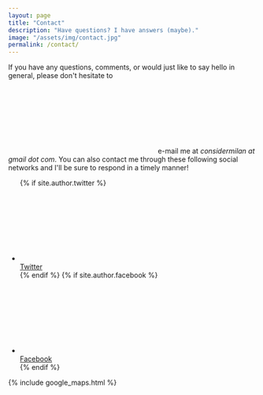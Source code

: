 ```yaml
---
layout: page
title: "Contact"
description: "Have questions? I have answers (maybe)."
image: "/assets/img/contact.jpg"
permalink: /contact/
---
```


If you have any questions, comments, or would just like to say hello in general, please don't hesitate to <span class="svg-icon icon-envelope-o svg-baseline" aria-hidden="true"><svg><use xlink:href="/assets/icons/icons.min.svg#icon-envelope-o"></use></svg></span> e-mail me at *considermilan at gmail dot com*. You can also contact me through these following social networks and I'll be sure to respond in a timely manner!

<ul class="social-links">
  {% if site.author.twitter %}
  <li>
    <a rel="me" href="//twitter.com/{{ site.author.twitter }}">
      <span class="svg-icon svg-baseline" aria-hidden="true">
        <svg><use xlink:href="/assets/icons/icons.min.svg#icon-twitter"></use></svg>
      </span><br><span class="label">Twitter</span>
    </a>
  </li>
  {% endif %}
  {% if site.author.facebook %}
  <li>
    <a rel="me" href="//facebook.com/{{ site.author.facebook }}">
      <span class="svg-icon svg-baseline" aria-hidden="true">
        <svg><use xlink:href="/assets/icons/icons.min.svg#icon-facebook"></use></svg>
      </span><br><span class="label">Facebook</span>
    </a>
  </li>
  {% endif %}
</ul>

{% include google_maps.html %}
